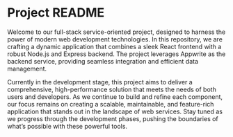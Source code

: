 # Project README

Welcome to our full-stack service-oriented project, designed to harness the power of modern web development technologies. In this repository, we are crafting a dynamic application that combines a sleek React frontend with a robust Node.js and Express backend. The project leverages Appwrite as the backend service, providing seamless integration and efficient data management.

Currently in the development stage, this project aims to deliver a comprehensive, high-performance solution that meets the needs of both users and developers. As we continue to build and refine each component, our focus remains on creating a scalable, maintainable, and feature-rich application that stands out in the landscape of web services. Stay tuned as we progress through the development phases, pushing the boundaries of what’s possible with these powerful tools.